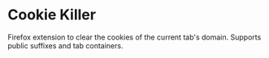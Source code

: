 # Cookie Killer

Firefox extension to clear the cookies of the current tab's domain.
Supports public suffixes and tab containers.